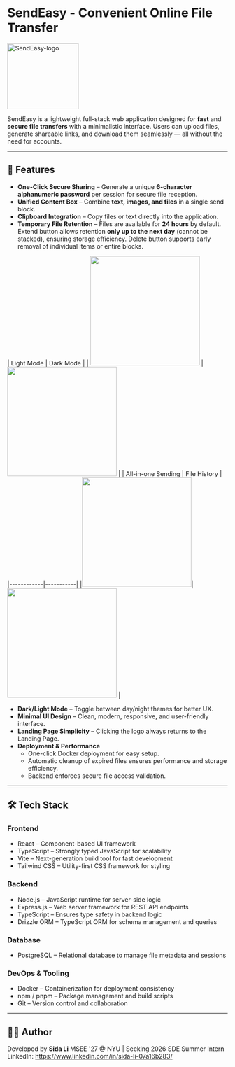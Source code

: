 # SendEasy - Convenient Online File Transfer
<img width="163" height="150" alt="SendEasy-logo" src="https://github.com/user-attachments/assets/ca4b0de3-38b4-4ea8-9c67-e9f400a3097d" />

SendEasy is a lightweight full-stack web application designed for **fast** and **secure file transfers** with a minimalistic interface. Users can upload files, generate shareable links, and download them seamlessly — all without the need for accounts.

---

## 🚀 Features

- **One-Click Secure Sharing** – Generate a unique **6-character alphanumeric password** per session for secure file reception.
- **Unified Content Box** – Combine **text, images, and files** in a single send block.
- **Clipboard Integration** – Copy files or text directly into the application. 
- **Temporary File Retention** – Files are available for **24 hours** by default. Extend button allows retention **only up to the next day** (cannot be stacked), ensuring storage efficiency. Delete button supports early removal of individual items or entire blocks.

| Light Mode | Dark Mode | 
| <img src="https://github.com/user-attachments/assets/8d51b7ab-fec9-4431-b5f7-273fb3c70601" width="250"/> | <img src="https://github.com/user-attachments/assets/526927f7-a5c5-475a-9d17-30d2edad33ab" width="250"/> | 
| All-in-one Sending | File History |
|------------|-----------|
|<img src="https://github.com/user-attachments/assets/90dcce4d-c60b-44b0-9107-a586b9e6b7e2" width="250"/>| <img src="https://github.com/user-attachments/assets/4d743b85-6cf3-4013-a702-afba93045604" width="250"/> |
- **Dark/Light Mode** – Toggle between day/night themes for better UX.  
- **Minimal UI Design** – Clean, modern, responsive, and user-friendly interface.
- **Landing Page Simplicity** – Clicking the logo always returns to the Landing Page.
- **Deployment & Performance**
  - One-click Docker deployment for easy setup.  
  - Automatic cleanup of expired files ensures performance and storage efficiency.  
  - Backend enforces secure file access validation.  


---

## 🛠️ Tech Stack

### **Frontend**
- React – Component-based UI framework  
- TypeScript – Strongly typed JavaScript for scalability  
- Vite – Next-generation build tool for fast development  
- Tailwind CSS – Utility-first CSS framework for styling  

### **Backend**
- Node.js – JavaScript runtime for server-side logic  
- Express.js – Web server framework for REST API endpoints  
- TypeScript – Ensures type safety in backend logic  
- Drizzle ORM – TypeScript ORM for schema management and queries  

### **Database**
- PostgreSQL – Relational database to manage file metadata and sessions  

### **DevOps & Tooling**
- Docker – Containerization for deployment consistency  
- npm / pnpm – Package management and build scripts  
- Git – Version control and collaboration  

---

## 👨‍💻 Author
Developed by **Sida Li**
MSEE '27 @ NYU | Seeking 2026 SDE Summer Intern
LinkedIn: https://www.linkedin.com/in/sida-li-07a16b283/


